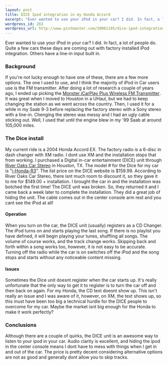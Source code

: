 ```yaml
--- 
layout: post
title: DICE Ipod integration in my Honda Accord
excerpt: "Ever wanted to use your iPod in your car? I did. In fact, a lot of people do. Quite a few cars these days are coming out with factory installed iPod integration. Others have a line-in input built in. "
wordpress_id: 263
wordpress_url: http://www.pintmaster.com/20061105/dice-ipod-integration-in-my-honda-accord/
---
```

Ever wanted to use your iPod in your car? I did. In fact, a lot of people do. Quite a few cars these days are coming out with factory installed iPod integration. Others have a line-in input built in. 

<h3>Background</h3>
If you're not lucky enough to have one of these, there are a few more options. The one I used to use, and I think the majority of iPod in Car users use is the FM transmitter. After doing a lot of research a couple of years ago, I ended up picking the <a href="http://www.amazon.com/gp/redirect.html?ie=UTF8&location=http%3A%2F%2Fwww.amazon.com%2FMonster-iCarPlay-Wireless-Transmitter-Charger%2Fdp%2FB000H72MMU%2Fsr%3D1-1%2Fqid%3D1162759523%3Fie%3DUTF8%26s%3Delectronics&tag=onmacnet-20&linkCode=ur2&camp=1789&creative=9325">Monster iCarPlay Plus Wireless FM Transmitter</a><img src="http://www.assoc-amazon.com/e/ir?t=onmacnet-20&amp;l=ur2&amp;o=1" width="1" height="1" border="0" alt="" style="border:none !important; margin:0px !important;" />. It was great when I moved to Houston in a UHaul, but we had to keep changing the station as we went across the country. Then, I used it for a while in my Saab 9-3 before replacing the factory stereo with a Sony stereo with a line-in. Chenging the stereo was messy and I had an ugly cable sticking out. Well, I used that until the engine blew in my '99 Saab at around 105,000 miles.
<!--more-->
<h3>The Dice install</h3>
My current ride is a 2004 Honda Accord EX. The factory radio is a 6-disc in dash changer with XM radio. I dont use XM and the installation stops that from working. I purchased a Digital in-car entertainment (DICE) unit through <a href="http://www.installer.com/">River Oaks Car Stereo</a> in Houston, TX. The model # for the Dice for my car is "<a href="http://www.diceelectronics.com/Merchant/merchant.mvc?Screen=PROD&Store_Code=DETEST01&Product_Code=i-Honda-R3&Category_Code=DICE_IPOD_HONDA">i-Honda-R3</a>". The list price on the DICE website is $159.99. According to River Oaks Car Stereo, there isnt much room to discount it, so they gave it to me for $149.00 + installation. I brought the car in and the installation was botched the first time! The DICE unit was broken. So, they returned it and I came back a week later to complete the installation. They did a great job of hiding the unit. The cable comes out in the center console arm rest and you cant see the iPod at all!

<h4>Operation</h4>
When you turn on the car, the DICE unit (usually) registers as a CD Changer. The iPod turns on and starts playing the last song. If there is no playlist you have defined, it will begin playing your tunes, shuffling all songs. The volume of course works, and the track change works. Skipping back and forth within a song works too, however, it is not easy to be accurate. Turning off the radio while the car is on switches off the iPod and the song stops and starts without any noticeable content missing.

<h4>Issues</h4>
Sometimes the Dice unit doesnt register when the car starts up. It's really unfortunate that the only way to get it to register is to turn the car off and then back on again. For my Honda, the CD text doesnt show up. This isn't really an issue and I was aware of it, however, on XM, the text shows up, so this must have been too big a technical hurdle for the DICE people to overcome for my car. Maybe the market isnt big enough for the Honda to make it work perfectly?

<h3>Conclusions</h3>
Although there are a couple of quirks, the DICE unit is an awesome way to listen to your ipod in your car. Audio clarity is excellent, and hiding the ipod in the center console means I dont have to mess with things when I get in and out of the car. The price is pretty decent considering alternative options are not as good and generally dont allow you to skip tracks.
